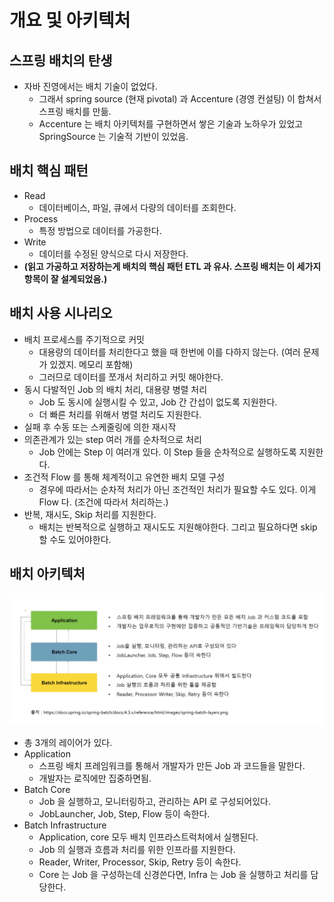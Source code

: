 # 개요 및 아키텍처 

## 스프링 배치의 탄생 

- 자바 진영에서는 배치 기술이 없었다.
  - 그래서 spring source (현재 pivotal) 과 Accenture (경영 컨설팅) 이 합쳐서 스프링 배치를 만듦.
  - Accenture 는 배치 아키텍처를 구현하면서 쌓은 기술과 노하우가 있었고 SpringSource 는 기술적 기반이 있었음.

## 배치 핵심 패턴 

- Read
  - 데이터베이스, 파일, 큐에서 다량의 데이터를 조회한다.
- Process
  - 특정 방법으로 데이터를 가공한다.
- Write
  - 데이터를 수정된 양식으로 다시 저장한다.
- **(읽고 가공하고 저장하는게 배치의 핵심 패턴 ETL 과 유사. 스프링 배치는 이 세가지 항목이 잘 설계되었음.)**

## 배치 사용 시나리오

- 배치 프로세스를 주기적으로 커밋
  - 대용량의 데이터를 처리한다고 했을 때 한번에 이를 다하지 않는다. (여러 문제가 있겠지. 메모리 포함해)
  - 그러므로 데이터를 쪼개서 처리하고 커밋 해야한다.
- 동시 다발적인 Job 의 배치 처리, 대용량 병렬 처리
  - Job 도 동시에 실행시킬 수 있고, Job 간 간섭이 없도록 지원한다.
  - 더 빠른 처리를 위해서 병렬 처리도 지원한다.
- 실패 후 수동 또는 스케줄링에 의한 재시작
- 의존관계가 있는 step 여러 개를 순차적으로 처리
  - Job 안에는 Step 이 여러개 있다. 이 Step 들을 순차적으로 실행하도록 지원한다.
- 조건적 Flow 를 통해 체계적이고 유연한 배치 모델 구성
  - 경우에 따라서는 순차적 처리가 아닌 조건적인 처리가 필요할 수도 있다. 이게 Flow 다. (조건에 따라서 처리하는.)
- 반복, 재시도, Skip 처리를 지원한다.
  - 배치는 반복적으로 실행하고 재시도도 지원해야한다. 그리고 필요하다면 skip 할 수도 있어야한다.

## 배치 아키텍처 

![](./images/batch_architecture.png)

- 총 3개의 레이어가 있다.
- Application
  - 스프링 배치 프레임워크를 통해서 개발자가 만든 Job 과 코드들을 말한다.
  - 개발자는 로직에만 집중하면됨.
- Batch Core
  - Job 을 실행하고, 모니터링하고, 관리하는 API 로 구성되어있다.
  - JobLauncher, Job, Step, Flow 등이 속한다.
- Batch Infrastructure
  - Application, core 모두 배치 인프라스트럭처에서 실행된다.
  - Job 의 실행과 흐름과 처리를 위한 인프라를 지원한다.
  - Reader, Writer, Processor, Skip, Retry 등이 속한다.
  - Core 는 Job 을 구성하는데 신경쓴다면, Infra 는 Job 을 실행하고 처리를 담당한다. 
